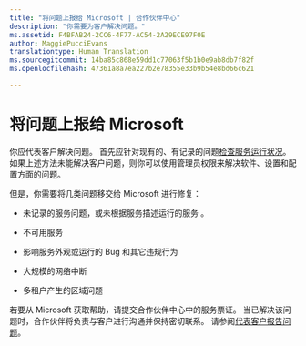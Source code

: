 ```yaml
---
title: "将问题上报给 Microsoft | 合作伙伴中心"
description: "你需要为客户解决问题。"
ms.assetid: F4BFAB24-2CC6-4F77-AC54-2A29ECE97F0E
author: MaggiePucciEvans
translationtype: Human Translation
ms.sourcegitcommit: 14ba85c868e59dd1c77063f5b1b0e9ab8db7f82f
ms.openlocfilehash: 47361a8a7ea227b2e78355e33b9b54e8bd66c621

---
```


# 将问题上报给 Microsoft


你应代表客户解决问题。 首先应针对现有的、有记录的问题[检查服务运行状况](check-service-health.md)。 如果上述方法未能解决客户问题，则你可以使用管理员权限来解决软件、设置和配置方面的问题。

但是，你需要将几类问题移交给 Microsoft 进行修复：

-   未记录的服务问题，或未根据服务描述运行的服务 。

-   不可用服务

-   影响服务外观或运行的 Bug 和其它违规行为

-   大规模的网络中断

-   多租户产生的区域问题

若要从 Microsoft 获取帮助，请提交合作伙伴中心中的服务票证。 当已解决该问题时，合作伙伴将负责与客户进行沟通并保持密切联系。 请参阅[代表客户报告问题](report-problems-on-behalf-of-a-customer.md)。

 

 






<!--HONumber=Nov16_HO3-->


